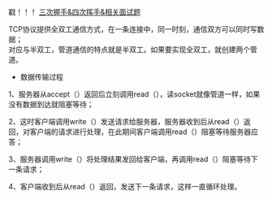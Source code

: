 戳！！！ [三次握手&四次挥手&相关面试题 ](https://blog.csdn.net/m0_37925202/article/details/80903455)

  TCP协议提供全双工通信方式，在一条连接中，同一时刻，通信双方可以同时写数据；      
  对应与半双工，管道通信的特点就是半双工。如果要实现全双工，就创建两个管道。
     
 - 数据传输过程
 
1、服务器从accept（）返回后立刻调用read（），读socket就像管道一样，如果没有数据到达就阻塞等待；

2、这时客户端调用write（）发送请求给服务器，服务器收到后从read（）返回，对客户端的请求进行处理，在此期间客户端调用read（）阻塞等待服务器应答；
 
3、服务器调用write（）将处理结果发回给客户端，再调用read（）阻塞等待下一条请求；

4、客户端收到后从read（）返回，发送下一条请求，这样一直循环处理。
